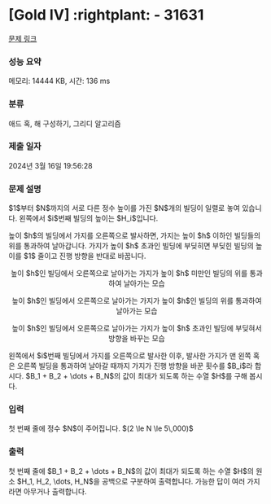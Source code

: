 # [Gold IV] :rightplant: - 31631 

[문제 링크](https://www.acmicpc.net/problem/31631) 

### 성능 요약

메모리: 14444 KB, 시간: 136 ms

### 분류

애드 혹, 해 구성하기, 그리디 알고리즘

### 제출 일자

2024년 3월 16일 19:56:28

### 문제 설명

<p>$1$부터 $N$까지의 서로 다른 정수 높이를 가진 $N$개의 빌딩이 일렬로 놓여 있습니다. 왼쪽에서 $i$번째 빌딩의 높이는 $H_i$입니다.</p>

<p>높이 $h$의 빌딩에서 가지를 오른쪽으로 발사하면, 가지는 높이 $h$ 이하인 빌딩들의 위를 통과하여 날아갑니다. 가지가 높이 $h$ 초과인 빌딩에 부딪히면 부딪힌 빌딩의 높이를 $1$ 줄이고 진행 방향을 반대로 바꿉니다.</p>

<p style="display:flex;flex-direction:column;align-items:center;"><img src="" style="max-height:12em;max-width:100%"><span style="text-align:center;">높이 $h$인 빌딩에서 오른쪽으로 날아가는 가지가 높이 $h$ 미만인 빌딩의 위를 통과하여 날아가는 모습</span></p>

<p style="display:flex;flex-direction:column;align-items:center;"><img src="" style="max-height:12em;max-width:100%"><span style="text-align:center;">높이 $h$인 빌딩에서 오른쪽으로 날아가는 가지가 높이 $h$인 빌딩의 위를 통과하여 날아가는 모습</span></p>

<p style="display:flex;flex-direction:column;align-items:center;"><img src="" style="max-height:12em;max-width:100%"><span style="text-align:center;">높이 $h$인 빌딩에서 오른쪽으로 날아가는 가지가 높이 $h$ 초과인 빌딩에 부딪혀서 방향을 바꾸는 모습</span></p>

<p>왼쪽에서 $i$번째 빌딩에서 가지를 오른쪽으로 발사한 이후, 발사한 가지가 맨 왼쪽 혹은 오른쪽 빌딩을 통과하여 날아갈 때까지 가지가 진행 방향을 바꾼 횟수를 $B_i$라 합시다. $B_1 + B_2 + \dots + B_N$의 값이 최대가 되도록 하는 수열 $H$를 구해 봅시다.</p>

### 입력 

 <p>첫 번째 줄에 정수 $N$이 주어집니다. $(2 \le N \le 5\,000)$</p>

### 출력 

 <p>첫 번째 줄에 $B_1 + B_2 + \dots + B_N$의 값이 최대가 되도록 하는 수열 $H$의 원소 $H_1, H_2, \dots, H_N$을 공백으로 구분하여 출력합니다. 가능한 답이 여러 가지라면 아무거나 출력합니다.</p>

